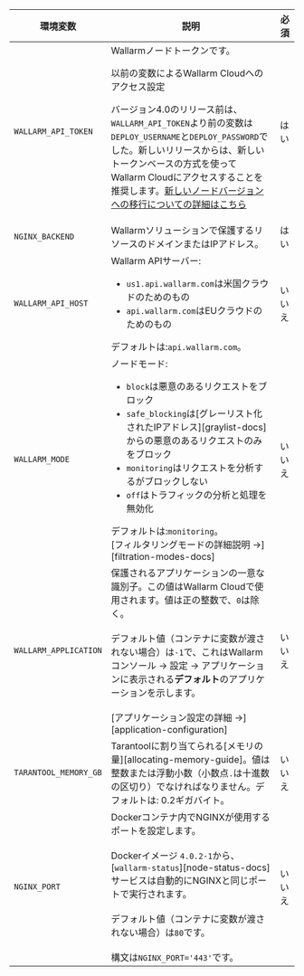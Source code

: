 環境変数 | 説明 | 必須
--- | ---- | ----
`WALLARM_API_TOKEN` | Wallarmノードトークンです。<br><div class="admonition info"> <p class="admonition-title">以前の変数によるWallarm Cloudへのアクセス設定</p> <p>バージョン4.0のリリース前は、`WALLARM_API_TOKEN`より前の変数は`DEPLOY_USERNAME`と`DEPLOY_PASSWORD`でした。新しいリリースからは、新しいトークンベースの方式を使ってWallarm Cloudにアクセスすることを推奨します。[新しいノードバージョンへの移行についての詳細はこちら](/updating-migrating/docker-container/)</p></div> | はい
`NGINX_BACKEND` | Wallarmソリューションで保護するリソースのドメインまたはIPアドレス。 | はい
`WALLARM_API_HOST` | Wallarm APIサーバー:<ul><li>`us1.api.wallarm.com`は米国クラウドのためのもの</li><li>`api.wallarm.com`はEUクラウドのためのもの</li></ul>デフォルトは:`api.wallarm.com`。 | いいえ
`WALLARM_MODE` | ノードモード:<ul><li>`block`は悪意のあるリクエストをブロック</li><li>`safe_blocking`は[グレーリスト化されたIPアドレス][graylist-docs]からの悪意のあるリクエストのみをブロック</li><li>`monitoring`はリクエストを分析するがブロックしない</li><li>`off`はトラフィックの分析と処理を無効化</li></ul>デフォルトは:`monitoring`。<br>[フィルタリングモードの詳細説明 →][filtration-modes-docs] | いいえ
`WALLARM_APPLICATION` | 保護されるアプリケーションの一意な識別子。この値はWallarm Cloudで使用されます。値は正の整数で、`0`は除く。<br><br>デフォルト値（コンテナに変数が渡されない場合）は`-1`で、これはWallarmコンソール → 設定 → アプリケーションに表示される**デフォルト**のアプリケーションを示します。<br><br>[アプリケーション設定の詳細 →][application-configuration] | いいえ
`TARANTOOL_MEMORY_GB` | Tarantoolに割り当てられる[メモリの量][allocating-memory-guide]。値は整数または浮動小数（小数点<code>.</code>は十進数の区切り）でなければなりません。デフォルトは: 0.2ギガバイト。 | いいえ
`NGINX_PORT` | Dockerコンテナ内でNGINXが使用するポートを設定します。<br><br>Dockerイメージ `4.0.2-1`から、[`wallarm-status`][node-status-docs]サービスは自動的にNGINXと同じポートで実行されます。<br><br>デフォルト値（コンテナに変数が渡されない場合）は`80`です。<br><br>構文は`NGINX_PORT='443'`です。 | いいえ